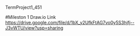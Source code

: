 TermProject1_451


#Mileston 1 Draw.io Link https://drive.google.com/file/d/1bX_y2UfkFtAG7vo0y5S3hjfj--J3vWTU/view?usp=sharing
